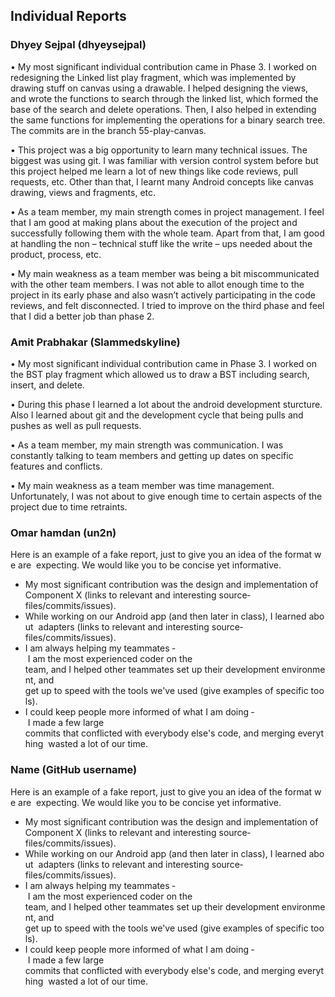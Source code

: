 ## Individual Reports

### Dhyey Sejpal (dhyeysejpal)

•	My most significant individual contribution came in Phase 3. I worked on redesigning the Linked list play fragment, which was implemented by drawing stuff on canvas using a drawable. I helped designing the views, and wrote the functions to search through the linked list, which formed the base of the search and delete operations. Then, I also helped in extending the same functions for implementing the operations for a binary search tree. The commits are in the branch 55-play-canvas.

•	This project was a big opportunity to learn many technical issues. The biggest was using git. I was familiar with version control system before but this project helped me learn a lot of new things like code reviews, pull requests, etc. Other than that, I learnt many Android concepts like canvas drawing, views and fragments, etc.

•	As a team member, my main strength comes in project management. I feel that I am good at making plans about the execution of the project and successfully following them with the whole team. Apart from that, I am good at handling the non – technical stuff like the write – ups needed about the product, process, etc.

•	My main weakness as a team member was being a bit miscommunicated with the other team members. I was not able to allot enough time to the project in its early phase and also wasn’t actively participating in the code reviews, and felt disconnected. I tried to improve on the third phase and feel that I did a better job than phase 2.

### Amit Prabhakar (Slammedskyline)

•	My most significant individual contribution came in Phase 3. I worked on the BST play fragment which allowed us to draw a BST including search, insert, and delete.

•	During this phase I learned a lot about the android development sturcture. Also I learned about git and the development cycle that being pulls and pushes as well as pull requests. 

•	As a team member, my main strength was communication. I was constantly talking to team members and getting up dates on specific features and conflicts.

•	My main weakness as a team member was time management. Unfortunately, I was not about to give enough time to certain aspects of the project due to time retraints. 

### Omar hamdan (un2n)
Here is an example of a fake report, just to give you an idea of the format we are 
expecting. We would like you to be concise yet informative. 
* My most significant contribution was the design and implementation of 
Component X (links to relevant and interesting source­files/commits/issues). 
* While working on our Android app (and then later in class), I learned about 
adapters (links to relevant and interesting source­files/commits/issues).
* I am always helping my teammates ­ I am the most experienced coder on the 
team, and I helped other teammates set up their development environment, and 
get up to speed with the tools we've used (give examples of specific tools). 
* I could keep people more informed of what I am doing ­ I made a few large 
commits that conflicted with everybody else's code, and merging everything 
wasted a lot of our time. 

### Name (GitHub username) 
Here is an example of a fake report, just to give you an idea of the format we are 
expecting. We would like you to be concise yet informative. 
* My most significant contribution was the design and implementation of 
Component X (links to relevant and interesting source­files/commits/issues). 
* While working on our Android app (and then later in class), I learned about 
adapters (links to relevant and interesting source­files/commits/issues).
* I am always helping my teammates ­ I am the most experienced coder on the 
team, and I helped other teammates set up their development environment, and 
get up to speed with the tools we've used (give examples of specific tools). 
* I could keep people more informed of what I am doing ­ I made a few large 
commits that conflicted with everybody else's code, and merging everything 
wasted a lot of our time. 
